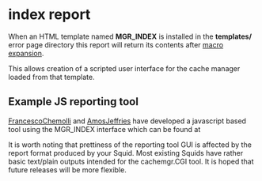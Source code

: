 # index report

When an HTML template named **MGR\_INDEX** is installed in the
**templates/** error page directory this report will return its contents
after [macro
expansion](/Features/CustomErrors).

This allows creation of a scripted user interface for the cache manager
loaded from that template.

## Example JS reporting tool

[FrancescoChemolli](/FrancescoChemolli)
and
[AmosJeffries](/AmosJeffries)
have developed a javascript based tool using the MGR\_INDEX interface
which can be found at [](https://github.com/yadij/cachemgr.js)

It is worth noting that prettiness of the reporting tool GUI is affected
by the report format produced by your Squid. Most existing Squids have
rather basic text/plain outputs intended for the cachemgr.CGI tool. It
is hoped that future releases will be more flexible.
